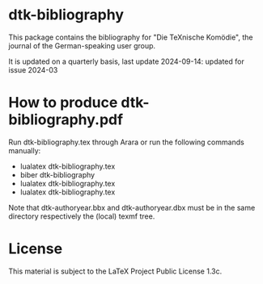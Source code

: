 # dtk-bibliography

This package contains the bibliography for "Die TeXnische Komödie", the journal
of the German-speaking user group.

It is updated on a quarterly basis, last update 2024-09-14: updated for issue 2024-03

# How to produce dtk-bibliography.pdf

Run dtk-bibliography.tex through Arara or run the following commands manually:

* lualatex dtk-bibliography.tex
* biber dtk-bibliography
* lualatex dtk-bibliography.tex
* lualatex dtk-bibliography.tex

Note that dtk-authoryear.bbx and dtk-authoryear.dbx must be in the same directory
respectively the (local) texmf tree.

# License 

This material is subject to the LaTeX Project Public License 1.3c.